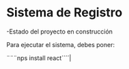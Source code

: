 <h1> Sistema de Registro</h1>

-Estado del proyecto en construcción

Para ejecutar el sistema, debes poner:

¨¨¨nps install react´´´´|
